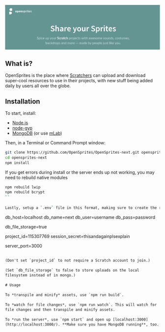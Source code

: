 <p align='center'>
  <a href='#'><img src='https://raw.githubusercontent.com/OpenSprites/OpenSprites-next/master/screenshot.png'></a>
</p>

## What is?
OpenSprites is the place where [Scratchers](https://wiki.scratch.mit.edu/wiki/Scratcher) can upload and download super-cool resources to use in their projects, with new stuff being added daily by users all over the globe.

## Installation
To start, install:
- [Node.js](https://nodejs.org/)
- [node-gyp](https://github.com/nodejs/node-gyp#installation)
- [MongoDB](https://www.mongodb.com/download-center#community) (or use [mLab](https://mlab.com/))

Then, in a Terminal or Command Prompt window:

```sh
git clone https://github.com/OpenSprites/OpenSprites-next.git opensprites-next
cd opensprites-next
npm install
```

If you get errors during install or the server ends up not working, you may need to rebuild native modules
```sh
npm rebuild lwip
npm rebuild bcrypt
``

Lastly, setup a `.env` file in this format, making sure to create the respective database and username/password:

```
db_host=localhost
db_name=next
db_user=username
db_pass=password

db_file_storage=true

project_id=115307769
session_secret=thisandagainplsexplain

server_port=3000
```

(Don't set `project_id` to not require a Scratch account to join.)

(Set `db_file_storage` to false to store uploads on the local filesystem instead of in mongo.)

# Usage

To *transpile and minify* assets, use `npm run build`.  

To *watch for file changes*, use `npm run watch`. This will watch for file changes and then transpile and minify assets.  

To *run the server*, use `npm start` and open up [localhost:3000](http://localhost:3000/). **Make sure you have MongoDB running**, too.